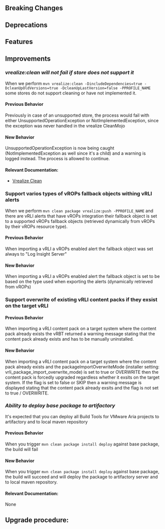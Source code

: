 [//]: # (VERSION_PLACEHOLDER DO NOT DELETE)
[//]: # (Used when working on a new release. Placed together with the Version.md)
[//]: # (Nothing here is optional. If a step must not be performed, it must be said so)
[//]: # (Do not fill the version, it will be done automatically)
[//]: # (Quick Intro to what is the focus of this release)

## Breaking Changes
[//]: # (### *Breaking Change*)
[//]: # (Describe the breaking change AND explain how to resolve it)
[//]: # (You can utilize internal links /e.g. link to the upgrade procedure, link to the improvement|deprecation that introduced this/)



## Deprecations
[//]: # (### *Deprecation*)
[//]: # (Explain what is deprecated and suggest alternatives)



[//]: # (Features -> New Functionality)
## Features
[//]: # (### *Feature Name*)
[//]: # (Describe the feature)
[//]: # (Optional But higlhy recommended Specify *NONE* if missing)
[//]: # (#### Relevant Documentation:)



[//]: # (Improvements -> Bugfixes/hotfixes or general improvements)
## Improvements

### *vrealize:clean will not fail if store does not support it* 
When we perform `mvn vrealize:clean -DincludeDependencies=true -DcleanUpOldVersions=true -DcleanUpLastVersion=false -PPROFILE_NAME`
some stores do not support cleaning or have not implemented it.

#### Previous Behavior
Previously in case of an unsupported store, the process would fail with either UnsupportedOperationException or NotImplementedException,
since the exception was never handled in the vrealize CleanMojo

#### New Behavior
UnsupportedOperationException is now being caught (NotImplementedException as well since it's a child) and a warning is logged instead.
The process is allowed to continue.

#### Relevant Documentation:

* [Vrealize Clean](./Components/Archetypes/General/Goals/Vrealize%20Clean.md)


### Support varios types of vROPs fallback objects withing vRLI alerts
When we perform `mvn clean package vrealize:push -PPROFILE_NAME` and there are vRLI alerts that have vROPs integration their fallback object 
is set to a supported vROPs fallback objects (retrieved dynamically from vROPs by their vROPs resource type).

#### Previous Behavior
When importing a vRLI a vROPs enabled alert the fallback object was set always to "Log Insight Server"

#### New Behavior
When importing a vRLI a vROPs enabled alert the fallback object is set to be based on the type used when exporting the alerts (dynamically retrieved from vROPs)

### Support overwrite of existing vRLI content packs if they exsist on the target vRLI

#### Previous Behavior
When importing a vRLI content pack on a target system where the content pack already exists the vRBT returned
a warning message stating that the content pack already exists and has to be manually uninstalled.

#### New Behavior
When importing a vRLI content pack on a target system where the content pack already exists and the
packageImportOverwriteMode (installer setting: vrli_package_import_overwrite_mode) is set to true or OVERWRITE
then the content pack is forcedly upgraded regardless whether it exsits on the target system.
If the flag is set to false or SKIP then a warning message is displayed stating that the content pack already
exsits and the flag is not set to true / OVERWRITE.

### *Ability to deploy base package to artifactory*
It's expected that you can deploy all Build Tools for VMware Aria projects to artifactory and to local maven repository

#### Previous Behavior
When you trigger `mvn clean package install deploy` against base package, the build will fail

#### New Behavior
When you trigger `mvn clean package install deploy` against base package, the build will succeed and will deploy the package to artifactory server and to local maven repository.

#### Relevant Documentation:
None

## Upgrade procedure:
[//]: # (Explain in details if something needs to be done)

[//]: # (## Changelog:)
[//]: # (Pull request links)

